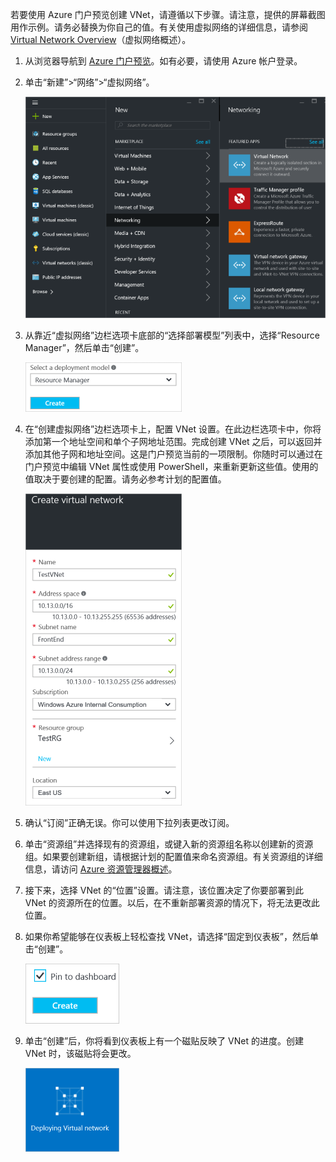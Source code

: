 <!-- Ibiza Portal: tested -->

若要使用 Azure 门户预览创建 VNet，请遵循以下步骤。请注意，提供的屏幕截图用作示例。请务必替换为你自己的值。有关使用虚拟网络的详细信息，请参阅 [Virtual Network Overview](/documentation/articles/virtual-networks-overview/)（虚拟网络概述）。

1. 从浏览器导航到 [Azure 门户预览](https://portal.azure.cn)。如有必要，请使用 Azure 帐户登录。

2. 单击“新建”>“网络”>“虚拟网络”。

	![VNetBlade](./media/vpn-gateway-basic-vnet-rm-portal-include/newvnetportal650.png)

3. 从靠近“虚拟网络”边栏选项卡底部的“选择部署模型”列表中，选择“Resource Manager”，然后单击“创建”。


	![选择“资源管理器”。](./media/vpn-gateway-basic-vnet-rm-portal-include/resourcemanager250.png)

4. 在“创建虚拟网络”边栏选项卡上，配置 VNet 设置。在此边栏选项卡中，你将添加第一个地址空间和单个子网地址范围。完成创建 VNet 之后，可以返回并添加其他子网和地址空间。这是门户预览当前的一项限制。你随时可以通过在门户预览中编辑 VNet 属性或使用 PowerShell，来重新更新这些值。使用的值取决于要创建的配置。请务必参考计划的配置值。

	![创建虚拟网络边栏选项卡](./media/vpn-gateway-basic-vnet-rm-portal-include/createavnet250.png)

5. 确认“订阅”正确无误。你可以使用下拉列表更改订阅。

6. 单击“资源组”并选择现有的资源组，或键入新的资源组名称以创建新的资源组。如果要创建新组，请根据计划的配置值来命名资源组。有关资源组的详细信息，请访问 [Azure 资源管理器概述](/documentation/articles/resource-group-overview/#resource-groups)。

7. 接下来，选择 VNet 的“位置”设置。请注意，该位置决定了你要部署到此 VNet 的资源所在的位置。以后，在不重新部署资源的情况下，将无法更改此位置。

8. 如果你希望能够在仪表板上轻松查找 VNet，请选择“固定到仪表板”，然后单击“创建”。
	
	![固定到仪表板](./media/vpn-gateway-basic-vnet-rm-portal-include/pintodashboard150.png)


9. 单击“创建”后，你将看到仪表板上有一个磁贴反映了 VNet 的进度。创建 VNet 时，该磁贴将会更改。

	![创建虚拟网络磁贴](./media/vpn-gateway-basic-vnet-rm-portal-include/deploying150.png)

<!---HONumber=Mooncake_0425_2016-->
